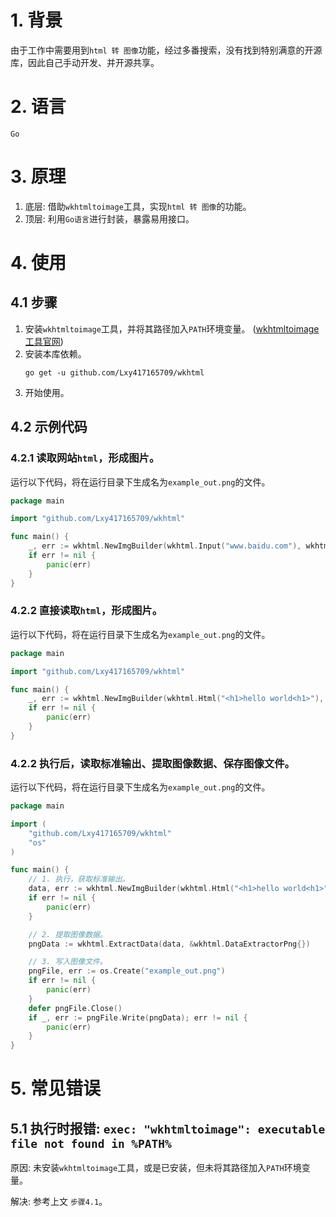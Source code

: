 # 1. 背景

由于工作中需要用到`html 转 图像`功能，经过多番搜索，没有找到特别满意的开源库，因此自己手动开发、并开源共享。

# 2. 语言

`Go`

# 3. 原理

1. 底层: 借助`wkhtmltoimage`工具，实现`html 转 图像`的功能。
2. 顶层: 利用`Go语言`进行封装，暴露易用接口。

# 4. 使用

## 4.1 步骤

1. 安装`wkhtmltoimage`工具，并将其路径加入`PATH`环境变量。 ([wkhtmltoimage工具官网](https://wkhtmltopdf.org/))
2. 安装本库依赖。
    ```shell
    go get -u github.com/Lxy417165709/wkhtml
    ```
3. 开始使用。

## 4.2 示例代码

### 4.2.1 读取网站`html`，形成图片。

运行以下代码，将在运行目录下生成名为`example_out.png`的文件。

```go
package main

import "github.com/Lxy417165709/wkhtml"

func main() {
	_, err := wkhtml.NewImgBuilder(wkhtml.Input("www.baidu.com"), wkhtml.Output("example_out.png")).Exec()
	if err != nil {
		panic(err)
	}
}
```

### 4.2.2 直接读取`html`，形成图片。

运行以下代码，将在运行目录下生成名为`example_out.png`的文件。

```go
package main

import "github.com/Lxy417165709/wkhtml"

func main() {
	_, err := wkhtml.NewImgBuilder(wkhtml.Html("<h1>hello world<h1>"), wkhtml.Output("example_out.png")).Exec()
	if err != nil {
		panic(err)
	}
}
```

### 4.2.2 执行后，读取标准输出、提取图像数据、保存图像文件。

运行以下代码，将在运行目录下生成名为`example_out.png`的文件。

```go
package main

import (
	"github.com/Lxy417165709/wkhtml"
	"os"
)

func main() {
	// 1. 执行，获取标准输出。
	data, err := wkhtml.NewImgBuilder(wkhtml.Html("<h1>hello world<h1>")).Exec()
	if err != nil {
		panic(err)
	}

	// 2. 提取图像数据。
	pngData := wkhtml.ExtractData(data, &wkhtml.DataExtractorPng{})

	// 3. 写入图像文件。
	pngFile, err := os.Create("example_out.png")
	if err != nil {
		panic(err)
	}
	defer pngFile.Close()
	if _, err := pngFile.Write(pngData); err != nil {
		panic(err)
	}
}
```

# 5. 常见错误

## 5.1 执行时报错: `exec: "wkhtmltoimage": executable file not found in %PATH%`

原因: 未安装`wkhtmltoimage`工具，或是已安装，但未将其路径加入`PATH`环境变量。

解决: 参考上文 `步骤4.1`。